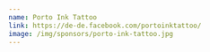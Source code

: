 ```yaml
---
name: Porto Ink Tattoo
link: https://de-de.facebook.com/portoinktattoo/
image: /img/sponsors/porto-ink-tattoo.jpg
---
```

